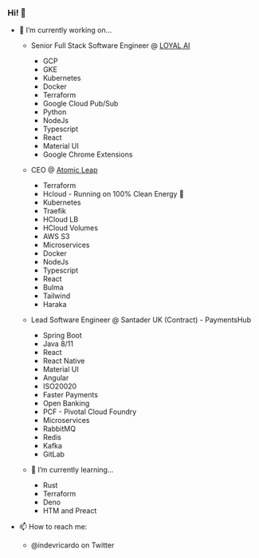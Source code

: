 ### Hi! 👋


- 🔭 I’m currently working on...
  -  Senior Full Stack Software Engineer @ <a href="https://loyal.ai" target="_blank">LOYAL AI</a>
      - GCP
      - GKE
      - Kubernetes
      - Docker
      - Terraform
      - Google Cloud Pub/Sub
      - Python
      - NodeJs
      - Typescript
      - React
      - Material UI
      - Google Chrome Extensions
 
  -  CEO @ <a href="https://atomicleap.com" target="_blank">Atomic Leap</a>
      - Terraform
      - Hcloud - Running on 100% Clean Energy 🌱
      - Kubernetes
      - Traefik
      - HCloud LB
      - HCloud Volumes
      - AWS S3
      - Microservices
      - Docker
      - NodeJs
      - Typescript
      - React
      - Bulma 
      - Tailwind
      - Haraka

  -  Lead Software Engineer @ Santader UK (Contract) - PaymentsHub
      - Spring Boot
      - Java 8/11
      - React
      - React Native
      - Material UI
      - Angular
      - ISO20020
      - Faster Payments
      - Open Banking
      - PCF - Pivotal Cloud Foundry
      - Microservices
      - RabbitMQ
      - Redis
      - Kafka
      - GitLab
   
  - 🌱 I’m currently learning... 
    - Rust
    - Terraform
    - Deno
    - HTM and Preact

- 📫 How to reach me:
  -   @indevricardo on Twitter
<!--
**ricardo-ribeiro/ricardo-ribeiro** is a ✨ _special_ ✨ repository because its `README.md` (this file) appears on your GitHub profile.

Here are some ideas to get you started:

- 🔭 I’m currently working on ...
- 🌱 I’m currently learning ...
- 👯 I’m looking to collaborate on ...
- 🤔 I’m looking for help with ...
- 💬 Ask me about ...
- 📫 How to reach me: ...
- 😄 Pronouns: ...
- ⚡ Fun fact: ...
-->
